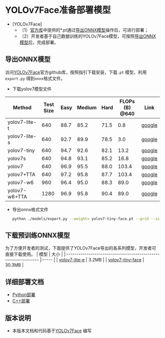 # YOLOv7Face准备部署模型

- [YOLOv7Face]
  - （1）[官方库](https://github.com/derronqi/yolov7-face)中提供的*.pt通过[导出ONNX模型](#导出ONNX模型)操作后，可进行部署；
  - （2）开发者基于自己数据训练的YOLOv7Face模型，可按照[导出ONNX模型](#%E5%AF%BC%E5%87%BAONNX%E6%A8%A1%E5%9E%8B)后，完成部署。

## 导出ONNX模型

访问[YOLOv7Face](https://github.com/derronqi/yolov7-face)官方github库，按照指引下载安装，下载`.pt` 模型，利用 `export.py` 得到`onnx`格式文件。

* 下载yolov7模型文件

| Method           |  Test Size | Easy  | Medium | Hard  | FLOPs (B) @640 | Link  |
| -----------------| ---------- | ----- | ------ | ----- | -------------- | ----- |
|  yolov7-lite-t   | 640        | 88.7  | 85.2   | 71.5  |  0.8           | [google](https://drive.google.com/file/d/1HNXd9EdS-BJ4dk7t1xJDFfr1JIHjd5yb/view?usp=sharing) |
| yolov7-lite-s    | 640        | 92.7  | 89.9   | 78.5  |  3.0           | [google](https://drive.google.com/file/d/1MIC5vD4zqRLF_uEZHzjW_f-G3TsfaOAf/view?usp=sharing) |
| yolov7-tiny      | 640        | 94.7  | 92.6   | 82.1  |  13.2          | [google](https://drive.google.com/file/d/1Mona-I4PclJr5mjX1qb8dgDeMpYyBcwM/view?usp=sharing) |
| yolov7s          | 640        | 94.8  | 93.1   | 85.2  |  16.8          | [google](https://drive.google.com/file/d/1_ZjnNF_JKHVlq41EgEqMoGE2TtQ3SYmZ/view?usp=sharing) |
| yolov7           | 640        | 96.9  | 95.5   | 88.0  |  103.4         | [google](https://drive.google.com/file/d/1oIaGXFd4goyBvB1mYDK24GLof53H9ZYo/view?usp=sharing) |
| yolov7+TTA       | 640        | 97.2  | 95.8   | 87.7  |  103.4         | [google](https://drive.google.com/file/d/1oIaGXFd4goyBvB1mYDK24GLof53H9ZYo/view?usp=sharing) |
| yolov7-w6        | 960        | 96.4  | 95.0   | 88.3  |  89.0          | [google](https://drive.google.com/file/d/1U_kH7Xa_9-2RK2hnyvsyMLKdYB0h4MJS/view?usp=sharing) |
| yolov7-w6+TTA    | 1280       | 96.9  | 95.8   | 90.4  |  89.0          | [google](https://drive.google.com/file/d/1U_kH7Xa_9-2RK2hnyvsyMLKdYB0h4MJS/view?usp=sharing) |

* 导出onnx格式文件
  ```bash
  python ./models/export.py --weights yolov7-tiny-face.pt --grid --simplify --img-size 640 640
  ```

## 下载预训练ONNX模型

为了方便开发者的测试，下面提供了YOLOv7Face导出的各系列模型，开发者可直接下载使用。
| 模型                                                               | 大小    |
|:---------------------------------------------------------------- |:----- |
| [yolov7-lite-e](https://bj.bcebos.com/paddlehub/fastdeploy/yolov7-lite-e.onnx) | 3.2MB |
| [yolov7-tiny-face](https://bj.bcebos.com/paddlehub/fastdeploy/yolov7-tiny-face.onnx) | 30.3MB |

## 详细部署文档

- [Python部署](python)
- [C++部署](cpp)


## 版本说明

- 本版本文档和代码基于[YOLOv7Face](https://github.com/derronqi/yolov7-face) 编写
